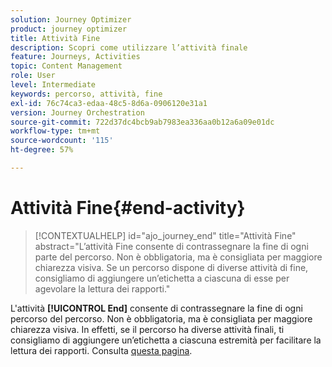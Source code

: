 ```yaml
---
solution: Journey Optimizer
product: journey optimizer
title: Attività Fine
description: Scopri come utilizzare l’attività finale
feature: Journeys, Activities
topic: Content Management
role: User
level: Intermediate
keywords: percorso, attività, fine
exl-id: 76c74ca3-edaa-48c5-8d6a-0906120e31a1
version: Journey Orchestration
source-git-commit: 722d37dc4bcb9ab7983ea336aa0b12a6a09e01dc
workflow-type: tm+mt
source-wordcount: '115'
ht-degree: 57%

---
```


# Attività Fine{#end-activity}

>[!CONTEXTUALHELP]
>id="ajo_journey_end"
>title="Attività Fine"
>abstract="L’attività Fine consente di contrassegnare la fine di ogni parte del percorso. Non è obbligatoria, ma è consigliata per maggiore chiarezza visiva. Se un percorso dispone di diverse attività di fine, consigliamo di aggiungere un’etichetta a ciascuna di esse per agevolare la lettura dei rapporti."

L&#39;attività **[!UICONTROL End]** consente di contrassegnare la fine di ogni percorso del percorso. Non è obbligatoria, ma è consigliata per maggiore chiarezza visiva. In effetti, se il percorso ha diverse attività finali, ti consigliamo di aggiungere un’etichetta a ciascuna estremità per facilitare la lettura dei rapporti. Consulta [questa pagina](../reports/live-report.md).

<!--
![](assets/journey54.png)
-->
